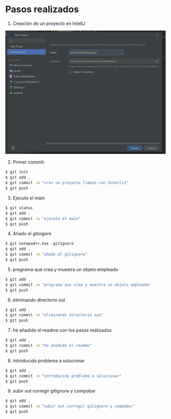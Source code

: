 # Pasos realizados

1. Creación de un proyecto en IntelIJ

![Creación de Proyecto](./img/Captura1.png)

2. Primer commit:

```bash
$ git init
$ git add .
$ git commit -m "creo un proyecto limpio con IntelliJ"
$ git push
```

3. Ejecuto el main

```bash
$ git status
$ git add .
$ git commit -m "ejecuto el main"
$ git push
```

4. Añado el gitingore

```bash
$ git notepad++.ese .gitignore
$ git add .
$ git commit -m "añado el gitignore"
$ git push
```

5. programa que crea y muestra un objeto empleado

```bash
$ git add .
$ git commit -m "programa que crea y muestra un objeto empleado"
$ git push
```

6. eliminando directorio out

```bash
$ git add .
$ git commit -m "eliminando directorio out"
$ git push
```

7. he añadido el readme con los pasos realizados

```bash
$ git add .
$ git commit -m "he añadido el readme"
$ git push
```

8. introducido problema a solucionar

```bash
$ git add .
$ git commit -m "introducido problema a solucionar"
$ git push
```

9. subir out corregir gitignore y compobar

```bash
$ git add .
$ git commit -m "subir out corregir gitignore y compobar"
$ git push
```